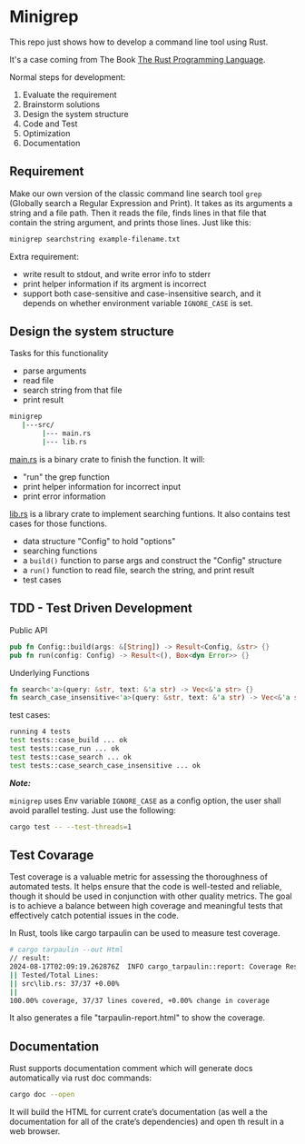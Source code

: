 Minigrep
===

This repo just shows how to develop a command line tool using Rust.

It's a case coming from The Book
[The Rust Programming Language][the book].


Normal steps for development:

1. Evaluate the requirement
2. Brainstorm solutions
3. Design the system structure
4. Code and Test
5. Optimization
6. Documentation

Requirement
---

Make our own version of the classic command line search tool `grep`
(Globally search a Regular Expression and Print).
It takes as its arguments a string and a file path.
Then it reads the file, finds lines in that file that contain the
string argument, and prints those lines. Just like this:

```bash
minigrep searchstring example-filename.txt
```

Extra requirement:

* write result to stdout, and write error info to stderr
* print helper information if its argment is incorrect
* support both case-sensitive and case-insensitive search,
and it depends on whether environment variable `IGNORE_CASE` is set.

Design the system structure
---

Tasks for this functionality

* parse arguments
* read file
* search string from that file
* print result

```bash
minigrep
   |---src/
        |--- main.rs
        |--- lib.rs
```

[main.rs](./src/main.rs) is a binary crate to finish the function.
It will:

* "run" the grep function
* print helper information for incorrect input
* print error information

[lib.rs](./src/lib.rs) is a library crate to implement searching funtions.
It also contains test cases for those functions.

* data structure "Config" to hold "options"
* searching functions
* a `build()` function to parse args and construct the "Config" structure
* a `run()` function to read file, search the string, and print result
* test cases

TDD - Test Driven Development
---

Public API

```rust
pub fn Config::build(args: &[String]) -> Result<Config, &str> {}
pub fn run(config: Config) -> Result<(), Box<dyn Error>> {}
```

Underlying Functions

```rust
fn search<'a>(query: &str, text: &'a str) -> Vec<&'a str> {}
fn search_case_insensitive<'a>(query: &str, text: &'a str) -> Vec<&'a str> {}
```

test cases:

```bash
running 4 tests
test tests::case_build ... ok
test tests::case_run ... ok
test tests::case_search ... ok
test tests::case_search_case_insensitive ... ok
```

***Note:***

`minigrep` uses Env variable `IGNORE_CASE` as a config option,
the user shall avoid parallel testing. Just use the following:

```bash
cargo test -- --test-threads=1
```

Test Covarage
---

Test coverage is a valuable metric for assessing the thoroughness
of automated tests. It helps ensure that the code is well-tested
and reliable, though it should be used in conjunction with other
quality metrics.
The goal is to achieve a balance between high coverage and meaningful
tests that effectively catch potential issues in the code.

In Rust, tools like cargo tarpaulin can be used to measure test coverage.

```bash
# cargo tarpaulin --out Html
// result:
2024-08-17T02:09:19.262876Z  INFO cargo_tarpaulin::report: Coverage Results:
|| Tested/Total Lines:
|| src\lib.rs: 37/37 +0.00%
||
100.00% coverage, 37/37 lines covered, +0.00% change in coverage
```

It also generates a file "tarpaulin-report.html" to show the coverage.

Documentation
---

Rust supports documentation comment which will generate docs
automatically via rust doc commands:

```bash
cargo doc --open
```

It will build the HTML for current crate’s documentation (as well a
the documentation for all of the crate’s dependencies) and open th
result in a web browser. 

[the book]: https://rust-book.cs.brown.edu/
